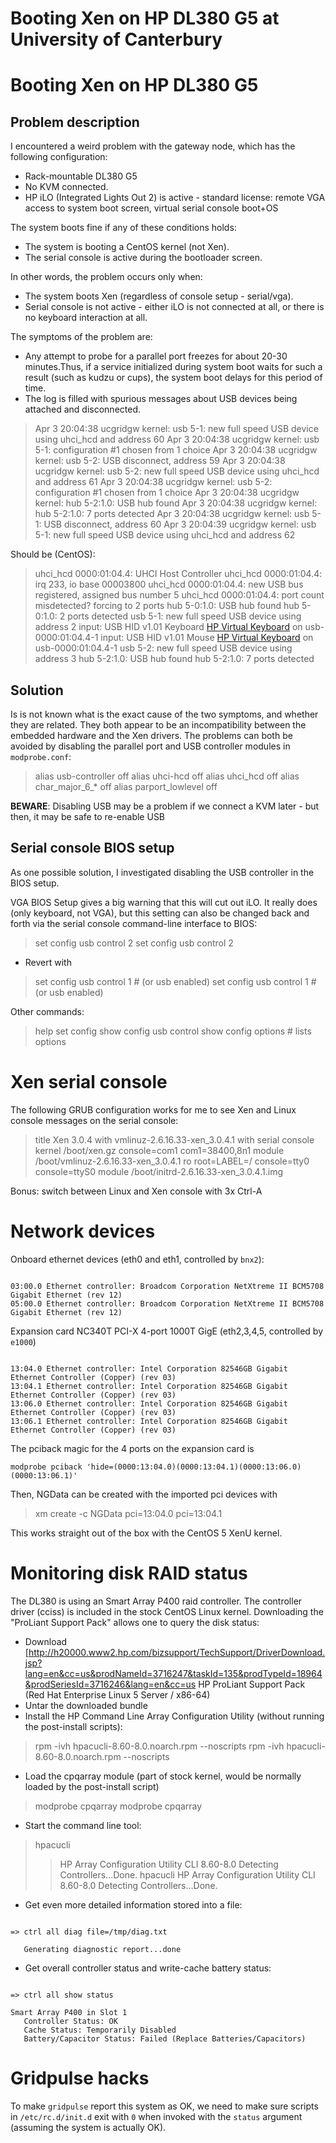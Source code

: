 # Booting Xen on HP DL380 G5 at University of Canterbury

# Booting Xen on HP DL380 G5

## Problem description

I encountered a weird problem with the gateway node, which has the following configuration:

- Rack-mountable DL380 G5
- No KVM connected.
- HP iLO (Integrated Lights Out 2) is active - standard license: remote VGA access to system boot screen, virtual serial console boot+OS

The system boots fine if any of these conditions holds:

- The system is booting a CentOS kernel (not Xen).
- The serial console is active during the bootloader screen.

In other words, the problem occurs only when:

- The system boots Xen (regardless of console setup - serial/vga).
- Serial console is not active - either iLO is not connected at all, or there is no keyboard interaction at all.

The symptoms of the problem are:

- Any attempt to probe for a parallel port freezes for about 20-30 minutes.Thus, if a service initialized during system boot waits for such a result (such as kudzu or cups), the system boot delays for this period of time.
- The log is filled with spurious messages about USB devices being attached and disconnected.

>  Apr  3 20:04:38 ucgridgw kernel: usb 5-1: new full speed USB device using uhci_hcd and address 60
>  Apr  3 20:04:38 ucgridgw kernel: usb 5-1: configuration #1 chosen from 1 choice
>  Apr  3 20:04:38 ucgridgw kernel: usb 5-2: USB disconnect, address 59
>  Apr  3 20:04:38 ucgridgw kernel: usb 5-2: new full speed USB device using uhci_hcd and address 61
>  Apr  3 20:04:38 ucgridgw kernel: usb 5-2: configuration #1 chosen from 1 choice
>  Apr  3 20:04:38 ucgridgw kernel: hub 5-2:1.0: USB hub found
>  Apr  3 20:04:38 ucgridgw kernel: hub 5-2:1.0: 7 ports detected
>  Apr  3 20:04:38 ucgridgw kernel: usb 5-1: USB disconnect, address 60
>  Apr  3 20:04:39 ucgridgw kernel: usb 5-1: new full speed USB device using uhci_hcd and address 62

Should be (CentOS):

>  uhci_hcd 0000:01:04.4: UHCI Host Controller
>  uhci_hcd 0000:01:04.4: irq 233, io base 00003800
>  uhci_hcd 0000:01:04.4: new USB bus registered, assigned bus number 5
>  uhci_hcd 0000:01:04.4: port count misdetected? forcing to 2 ports
>  hub 5-0:1.0: USB hub found
>  hub 5-0:1.0: 2 ports detected
>  usb 5-1: new full speed USB device using address 2
>  input: USB HID v1.01 Keyboard [HP Virtual Keyboard](https://reannz.atlassian.net/wiki/pages/createpage.action?spaceKey=BeSTGRID&title=HP%20Virtual%20Keyboard&linkCreation=true&fromPageId=3818228513) on usb-0000:01:04.4-1
>  input: USB HID v1.01 Mouse [HP Virtual Keyboard](https://reannz.atlassian.net/wiki/pages/createpage.action?spaceKey=BeSTGRID&title=HP%20Virtual%20Keyboard&linkCreation=true&fromPageId=3818228513) on usb-0000:01:04.4-1
>  usb 5-2: new full speed USB device using address 3
>  hub 5-2:1.0: USB hub found
>  hub 5-2:1.0: 7 ports detected

## Solution

Is is not known what is the exact cause of the two symptoms, and whether they are related.  They both appear to be an incompatibility between the embedded hardware and the Xen drivers.   The problems can both be avoided by disabling the parallel port and USB controller modules in `modprobe.conf`:

>   alias usb-controller off
>   alias uhci-hcd off
>   alias uhci_hcd off
>   alias char_major_6_* off
>   alias parport_lowlevel off

**BEWARE**: Disabling USB may be a problem if we connect a KVM later - but then, it may be safe to re-enable USB

## Serial console BIOS setup

As one possible solution, I investigated disabling the USB controller in the BIOS setup.

VGA BIOS Setup gives a big warning that this will cut out iLO.  It really does (only keyboard, not VGA), but this setting can also be changed back and forth via the serial console command-line interface to BIOS:


>   set config usb control 2
>   set config usb control 2

- Revert with


>   set config usb control 1 # (or usb enabled)
>   set config usb control 1 # (or usb enabled)

Other commands:

>   help set config
>   show config usb control
>   show config options # lists options

# Xen serial console

The following GRUB configuration works for me to see Xen and Linux console messages on the serial console:

>  title Xen 3.0.4 with vmlinuz-2.6.16.33-xen_3.0.4.1 with serial console
>         kernel /boot/xen.gz console=com1 com1=38400,8n1
>         module /boot/vmlinuz-2.6.16.33-xen_3.0.4.1 ro root=LABEL=/ console=tty0 console=ttyS0
>         module /boot/initrd-2.6.16.33-xen_3.0.4.1.img

Bonus: switch between Linux and Xen console with 3x Ctrl-A

# Network devices

Onboard ethernet devices (eth0 and eth1, controlled by `bnx2`):

``` 

03:00.0 Ethernet controller: Broadcom Corporation NetXtreme II BCM5708 Gigabit Ethernet (rev 12)
05:00.0 Ethernet controller: Broadcom Corporation NetXtreme II BCM5708 Gigabit Ethernet (rev 12)

```

Expansion card NC340T PCI-X 4-port 1000T GigE (eth2,3,4,5, controlled by `e1000`)

``` 

13:04.0 Ethernet controller: Intel Corporation 82546GB Gigabit Ethernet Controller (Copper) (rev 03)
13:04.1 Ethernet controller: Intel Corporation 82546GB Gigabit Ethernet Controller (Copper) (rev 03)
13:06.0 Ethernet controller: Intel Corporation 82546GB Gigabit Ethernet Controller (Copper) (rev 03)
13:06.1 Ethernet controller: Intel Corporation 82546GB Gigabit Ethernet Controller (Copper) (rev 03)

```

The pciback magic for the 4 ports on the expansion card is 

``` 
modprobe pciback 'hide=(0000:13:04.0)(0000:13:04.1)(0000:13:06.0)(0000:13:06.1)'
```

Then, NGData can be created with the imported pci devices with

>  xm create -c NGData pci=13:04.0 pci=13:04.1

This works straight out of the box with the CentOS 5 XenU kernel.

# Monitoring disk RAID status

The DL380 is using an Smart Array P400 raid controller.  The controller driver (cciss) is included in the stock CentOS Linux kernel.  Downloading the "ProLiant Support Pack" allows one to query the disk status:

- Download [http://h20000.www2.hp.com/bizsupport/TechSupport/DriverDownload.jsp?lang=en&cc=us&prodNameId=3716247&taskId=135&prodTypeId=18964&prodSeriesId=3716246&lang=en&cc=us HP ProLiant Support Pack (Red Hat Enterprise Linux 5 Server / x86-64)
- Untar the downloaded bundle
- Install the HP Command Line Array Configuration Utility (without running the post-install scripts):


>  rpm -ivh hpacucli-8.60-8.0.noarch.rpm --noscripts
>  rpm -ivh hpacucli-8.60-8.0.noarch.rpm --noscripts

- Load the cpqarray module (part of stock kernel, would be normally loaded by the post-install script)


>  modprobe cpqarray
>  modprobe cpqarray

- Start the command line tool:


>  hpacucli 
>  > HP Array Configuration Utility CLI 8.60-8.0
>  > Detecting Controllers...Done.
>  hpacucli 
>  > HP Array Configuration Utility CLI 8.60-8.0
>  > Detecting Controllers...Done.


- Get even more detailed information stored into a file:

``` 

=> ctrl all diag file=/tmp/diag.txt

   Generating diagnostic report...done

```

- Get overall controller status and write-cache battery status:

``` 

=> ctrl all show status

Smart Array P400 in Slot 1
   Controller Status: OK
   Cache Status: Temporarily Disabled
   Battery/Capacitor Status: Failed (Replace Batteries/Capacitors)

```

# Gridpulse hacks

To make `gridpulse` report this system as OK, we need to make sure scripts in `/etc/rc.d/init.d` exit with `0` when invoked with the `status` argument (assuming the system is actually OK).

